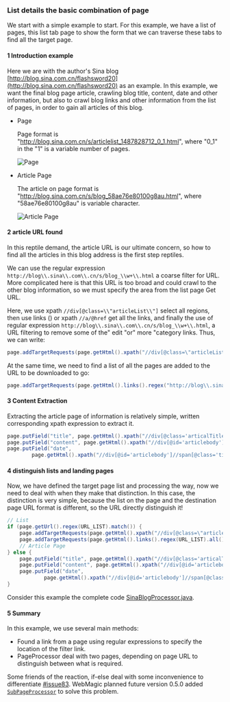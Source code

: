 ### List details the basic combination of page

We start with a simple example to start. For this example, we have a list of pages, this list tab page to show the form that we can traverse these tabs to find all the target page.

#### 1 Introduction example

Here we are with the author's Sina blog [http://blog.sina.com.cn/flashsword20](http://blog.sina.com.cn/flashsword20) as an example. In this example, we want the final blog page article, crawling blog title, content, date and other information, but also to crawl blog links and other information from the list of pages, in order to gain all articles of this blog.

* Page

	Page format is "http://blog.sina.com.cn/s/articlelist_1487828712_0_1.html", where "0_1" in the "1" is a variable number of pages.

	![Page](http://webmagic.qiniudn.com/oscimages/193620_Hr9E_190591.png)

* Article Page

	The article on page format is "http://blog.sina.com.cn/s/blog_58ae76e80100g8au.html", where "58ae76e80100g8au" is variable character.

	![Article Page](http://webmagic.qiniudn.com/oscimages/193102_ZleC_190591.png)

#### 2 article URL found

In this reptile demand, the article URL is our ultimate concern, so how to find all the articles in this blog address is the first step reptiles.

We can use the regular expression `http://blog\\.sina\\.com\\.cn/s/blog_\\w+\\.html` a coarse filter for URL. More complicated here is that this URL is too broad and could crawl to the other blog information, so we must specify the area from the list page Get URL.

Here, we use xpath `//div[@class=\\"articleList\\"]` select all regions, then use links () or xpath `//a/@href` get all the links, and finally the use of regular expression `http://blog\\.sina\\.com\\.cn/s/blog_\\w+\\.html`, a URL filtering to remove some of the" edit "or" more "category links. Thus, we can write:

```java
page.addTargetRequests(page.getHtml().xpath("//div[@class=\"articleList\"]").links().regex("http://blog\\.sina\\.com\\.cn/s/blog_\\w+\\.html").all());
```

At the same time, we need to find a list of all the pages are added to the URL to be downloaded to go:

```java
page.addTargetRequests(page.getHtml().links().regex("http://blog\\.sina\\.com\\.cn/s/articlelist_1487828712_0_\\d+\\.html").all());
```

#### 3 Content Extraction

Extracting the article page of information is relatively simple, written corresponding xpath expression to extract it.

```java
page.putField("title", page.getHtml().xpath("//div[@class='articalTitle']/h2"));
page.putField("content", page.getHtml().xpath("//div[@id='articlebody']//div[@class='articalContent']"));
page.putField("date",
        page.getHtml().xpath("//div[@id='articlebody']//span[@class='time SG_txtc']").regex("\\((.*)\\)"));
```

#### 4 distinguish lists and landing pages

Now, we have defined the target page list and processing the way, now we need to deal with when they make that distinction. In this case, the distinction is very simple, because the list on the page and the destination page URL format is different, so the URL directly distinguish it!

```java
// List
if (page.getUrl().regex(URL_LIST).match()) {
    page.addTargetRequests(page.getHtml().xpath("//div[@class=\"articleList\"]").links().regex(URL_POST).all());
    page.addTargetRequests(page.getHtml().links().regex(URL_LIST).all());
    // Article Page
} else {
    page.putField("title", page.getHtml().xpath("//div[@class='articalTitle']/h2"));
    page.putField("content", page.getHtml().xpath("//div[@id='articlebody']//div[@class='articalContent']"));
    page.putField("date",
            page.getHtml().xpath("//div[@id='articlebody']//span[@class='time SG_txtc']").regex("\\((.*)\\)"));
}
```

Consider this example the complete code [SinaBlogProcessor.java](https://github.com/code4craft/webmagic/blob/master/webmagic-samples/src/main/java/us/codecraft/webmagic/samples/SinaBlogProcessor.java).

#### 5 Summary

In this example, we use several main methods:

* Found a link from a page using regular expressions to specify the location of the filter link.
* PageProcessor deal with two pages, depending on page URL to distinguish between what is required.

Some friends of the reaction, if-else deal with some inconvenience to differentiate [#issue83](https://github.com/code4craft/webmagic/issues/83). WebMagic planned future version 0.5.0 added [`SubPageProcessor`](https://github.com/code4craft/webmagic/blob/master/webmagic-extension/src/main/java/us/codecraft/webmagic/handler/SubPageProcessor.java) to solve this problem.
